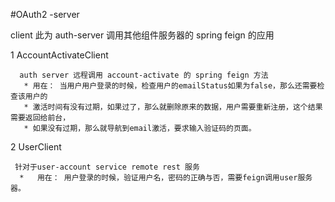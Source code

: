 #OAuth2 -server

client  此为 auth-server 调用其他组件服务器的 spring feign 的应用

1  AccountActivateClient

      auth server 远程调用 account-activate 的 spring feign 方法
       * 用在： 当用户用户登录的时候，检查用户的emailStatus如果为false，那么还需要检查该用户的
       * 激活时间有没有过期，如果过了，那么就删除原来的数据，用户需要重新注册，这个结果需要返回给前台，
       * 如果没有过期，那么就导航到email激活，要求输入验证码的页面。
       
       
2  UserClient

     针对于user-account service remote rest 服务
      *   用在： 用户登录的时候，验证用户名，密码的正确与否，需要feign调用user服务器。